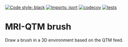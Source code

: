[![Code style: black](https://img.shields.io/badge/code%20style-black-000000.svg)](https://github.com/psf/black)
[![Imports: isort](https://img.shields.io/badge/%20imports-isort-%231674b1?style=flat&labelColor=ef8336)](https://pycqa.github.io/isort/)
[![codecov](https://codecov.io/gh/fcbg-hnp-meeg/mri-qtm-brush/graph/badge.svg?token=Gn70lCTDDd)](https://codecov.io/gh/fcbg-hnp-meeg/mri-qtm-brush)
[![tests](https://github.com/fcbg-hnp-meeg/mri-qtm-brush/actions/workflows/pytest.yml/badge.svg?branch=main)](https://github.com/fcbg-hnp-meeg/mri-qtm-brush/actions/workflows/pytest.yml)

# MRI-QTM brush

Draw a brush in a 3D environment based on the QTM feed.
